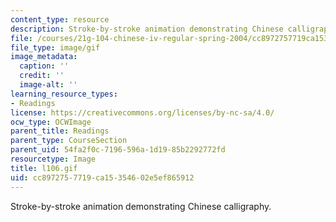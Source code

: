 ```yaml
---
content_type: resource
description: Stroke-by-stroke animation demonstrating Chinese calligraphy.
file: /courses/21g-104-chinese-iv-regular-spring-2004/cc8972757719ca15354602e5ef865912_l106.gif
file_type: image/gif
image_metadata:
  caption: ''
  credit: ''
  image-alt: ''
learning_resource_types:
- Readings
license: https://creativecommons.org/licenses/by-nc-sa/4.0/
ocw_type: OCWImage
parent_title: Readings
parent_type: CourseSection
parent_uid: 54fa2f0c-7196-596a-1d19-85b2292772fd
resourcetype: Image
title: l106.gif
uid: cc897275-7719-ca15-3546-02e5ef865912
---
```

Stroke-by-stroke animation demonstrating Chinese calligraphy.